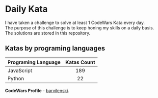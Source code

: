 # Daily Kata

I have taken a challenge to solve at least 1 CodeWars Kata every day.  
The purpose of this challenge is to keep honing my skills on a daily basis.  
The solutions are stored in this repository.

## Katas by programing languages

| Programing Language | Katas Count |
| ------------------- | :---------: |
| JavaScript          |         189 |
| Python              |          22 |


**CodeWars Profile** - [barvilenski](https://www.codewars.com/users/vbarv24).
